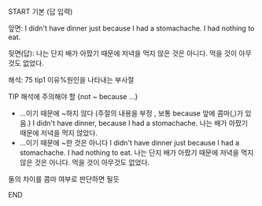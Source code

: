 START
기본 (답 입력)

앞면:
I didn't have dinner just because I had a stomachache. I had nothing to eat.


뒷면(답):
나는 단지 배가 아팠기 때문에 저녁을 먹지 않은 것은 아니다. 먹을 것이 아무것도 없었다.


해석:
75 tip1 이유%원인을 나타내는 부사절

TIP 해석에 주의해야 할 {not ~ because ...}

- ...이기 때문에 ~하지 않다 (주절의 내용을 부정 , 보통 because 앞에 콤마(,)가 있음.)
  I didn't have dinner, because I had a stomachache.
  나는 배가 아팠기 때문에 저녁을 먹지 않았다.
- ...이기 때문에 ~한 것은 아니다
  I didn't have dinner just because I had a stomachache. I had nothing to eat.
  나는 단지 배가 아팠기 때문에 저녁을 먹지 않은 것은 아니다. 먹을 것이 아무것도 없었다. 

둘의 차이를 콤마 여부로 판단하면 될듯 
<!--ID: 1696324188012-->
END